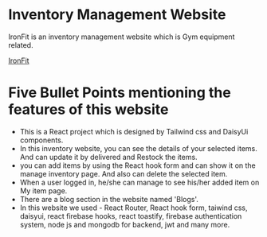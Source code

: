 # Inventory Management Website

IronFit is an inventory management website which is Gym equipment related.

[IronFit](https://fitness-exercises-store.web.app)

# Five Bullet Points mentioning the features of this website

- This is a React project which is designed by Tailwind css and DaisyUi components.
- In this inventory website, you can see the details of your selected items. And can update it by delivered and Restock the items.
- you can add items by using the React hook form and can show it on the manage inventory page. And also can delete the selected item.
- When a user logged in, he/she can manage to see his/her added item on My item page.
- There are a blog section in the website named 'Blogs'.
- In this website we used - React Router, React hook form, taiwind css, daisyui, react firebase hooks, react toastify, firebase authentication system, node js and mongodb for backend, jwt and many more.
